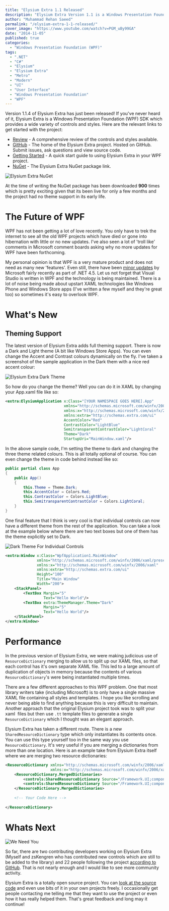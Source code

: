 ```yaml
---
title: "Elysium Extra 1.1 Released"
description: "Elysium Extra Version 1.1 is a Windows Presentation Foundation (WPF) SDK providing Metro styles for built in WPF controls and some custom controls."
author: "Muhammad Rehan Saeed"
permalink: "/elysium-extra-1-1-released/"
cover_image: "https://www.youtube.com/watch?v=PGM_uBy99GA"
date: "2014-11-05"
published: true
categories:
  - "Windows Presentation Foundation (WPF)"
tags:
  - ".NET"
  - "C#"
  - "Elysium"
  - "Elysium Extra"
  - "Metro"
  - "Modern"
  - "UI"
  - "User Interface"
  - "Windows Presentation Foundation"
  - "WPF"
---
```


Version 1.1.4 of Elysium Extra has just been released! If you've never heard of it, Elysium Extra is a Windows Presentation Foundation (WPF) SDK which provides a wide variety of controls and styles. Here are the relevant links to get started with the project:

- [Review](/wpf-metro-part4-elysium-extra/) - A comprehensive review of the controls and styles available.
- [GitHub](https://github.com/RehanSaeed/Elysium-Extra) - The home of the Elysium Extra project. Hosted on GitHub. Submit issues, ask questions and view source code.
- [Getting Started](https://github.com/RehanSaeed/Elysium-Extra) - A quick start guide to using Elysium Extra in your WPF project.
- [NuGet](https://www.nuget.org/packages/Elysium.Extra) - The Elysium Extra NuGet package link.

![Elysium Extra NuGet](./images/Elysium-Extra-NuGet.png)

At the time of writing the NuGet package has been downloaded **900** times which is pretty exciting given that its been live for only a few months and the project had no theme support in its early life.

# The Future of WPF

WPF has not been getting a lot of love recently. You only have to trek the internet to see all the old WPF projects which have died or gone into hibernation with little or no new updates. I've also seen a lot of 'troll like' comments in Microsoft comment boards asking why no more updates for WPF have been forthcoming.

My personal opinion is that WPF is a very mature product and does not need as many new 'features'. Even still, there have been [minor updates](http://msdn.microsoft.com/en-us/library/bb613588%28v=vs.110%29.aspx) by Microsoft fairly recently as part of .NET 4.5. Let us not forget that Visual Studio is written in WPF and the technology is being maintained. There is a lot of noise being made about upstart XAML technologies like Windows Phone and Windows Store apps (I've written a few myself and they're great too) so sometimes it's easy to overlook WPF.

# What's New

## Theming Support

The latest version of Elysium Extra adds full theming support. There is now a Dark and Light theme (A bit like Windows Store Apps). You can even change the Accent and Contrast colours dynamically on the fly. I've taken a screenshot of the sample application in the Dark them with a nice red accent colour:

![Elysium Extra Dark Theme](./images/Elysium-Extra-Dark-Theme.png)

So how do you change the theme? Well you can do it in XAML by changing your App.xaml file like so:

```xml
<extra:ElysiumApplication x:Class="[YOUR NAMESPACE GOES HERE].App"
                          xmlns="http://schemas.microsoft.com/winfx/2006/xaml/presentation"
                          xmlns:x="http://schemas.microsoft.com/winfx/2006/xaml"
                          xmlns:extra="http://schemas.extra.com/ui"
                          AccentColor="Red"
                          ContrastColor="LightBlue"
                          SemitransparentContrastColor="LightCoral"
                          Theme="Dark"
                          StartupUri="MainWindow.xaml"/>
```

In the above sample code, I'm setting the theme to dark and changing the three theme related colours. This is all totally optional of course. You can even change the theme in code behind instead like so:

```cs
public partial class App
{
    public App()
    {
        this.Theme = Theme.Dark;
        this.AccentColor = Colors.Red;
        this.ContrastColor = Colors.LightBlue;
        this.SemitransparentContrastColor = Colors.LightCoral;
    }
}
```

One final feature that I think is very cool is that individual controls can now have a different theme from the rest of the application. You can take a look at the example below where there are two text boxes but one of them has the theme explicitly set to Dark.

![Dark Theme For Individual Controls](./images/Dark-Theme-For-Individual-Controls.png)

```xml
<extra:Window x:Class="WpfApplication1.MainWindow"
              xmlns="http://schemas.microsoft.com/winfx/2006/xaml/presentation"
              xmlns:x="http://schemas.microsoft.com/winfx/2006/xaml"
              xmlns:extra="http://schemas.extra.com/ui"
              Height="100" 
              Title="Main Window" 
              Width="200">
    <StackPanel>
        <TextBox Margin="5"
                 Text="Hello World"/>
        <TextBox extra:ThemeManager.Theme="Dark"
                 Margin="5"
                 Text="Hello World"/>
    </StackPanel>
</extra:Window>
```

# Performance

In the previous version of Elysium Extra, we were making judicious use of `ResourceDictionary` merging to allow us to split up our XAML files, so that each control has it's own separate XAML file. This led to a large amount of duplication of objects in memory because the contents of various `ResourceDictionary`'s were being instantiated multiple times.

There are a few different approaches to this WPF problem. One that most library writers take (including Microsoft) is to only have a single massive XAML file containing all styles and templates. I hope you like scrolling and never being able to find anything because this is very difficult to maintain. Another approach that the original Elysium project took was to split your xaml  files but then use `.tt` template files to generate a single `ResourceDictionary` which I thought was an elegant approach.

Elysium Extra has taken a different route. There is a new `SharedResourceDictionary` type which only instantiates its contents once. You can use this type yourself too in the same way you use `ResourceDictionary`. It's very useful if you are merging a dictionaries from more than one location. Here is an example take from Elysium Extra itself where we are merging two resource dictionaries:

```xml
<ResourceDictionary xmlns="http://schemas.microsoft.com/winfx/2006/xaml/presentation"
                    xmlns:x="http://schemas.microsoft.com/winfx/2006/xaml">
    <ResourceDictionary.MergedDictionaries>
        <controls:SharedResourceDictionary Source="/Framework.UI;component/Themes/WPF/Base/Converter.xaml"/>
        <controls:SharedResourceDictionary Source="/Framework.UI;component/Themes/WPF/Base/Brush.xaml"/>
    </ResourceDictionary.MergedDictionaries>
    
    <!-- Your Code Here -->
    
</ResourceDictionary>
```

# Whats Next

![We Need You](./images/We-Need-You.jpg)

So far, there are two contributing developers working on Elysium Extra (Myself and zsKengren who has contributed new controls which are still to be added to the library) and 22 people following the project [according to GitHub](https://github.com/RehanSaeed/Elysium-Extra). That is not nearly enough and I would like to see more community activity.

Elysium Extra is a totally open source project. You can [look at the source code](https://github.com/RehanSaeed/Elysium-Extra) and even use bits of it in your own projects freely. I occasionally get people contacting me telling me that they want to use the project or even how it has really helped them. That's great feedback and long may it continue!
